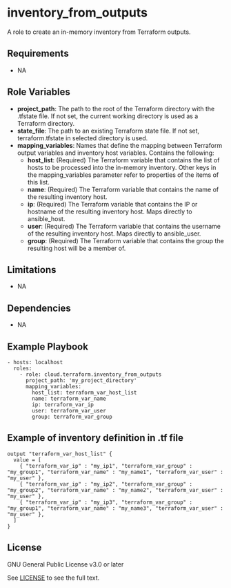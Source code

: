 inventory_from_outputs
==================

A role to create an in-memory inventory from Terraform outputs.

Requirements
------------

- NA

Role Variables
--------------

* **project_path**: The path to the root of the Terraform directory with the .tfstate file. If not set, the current working directory is used as a Terraform directory.
* **state_file**: The path to an existing Terraform state file. If not set, terraform.tfstate in selected directory is used.
* **mapping_variables**: Names that define the mapping between Terraform output variables and inventory host variables. Contains the following:
  - **host_list**: (Required) The Terraform variable that contains the list of hosts to be processed into the in-memory inventory. Other keys in the mapping_variables parameter refer to properties of the items of this list.
  - **name**: (Required) The Terraform variable that contains the name of the resulting inventory host.
  - **ip**: (Required) The Terraform variable that contains the IP or hostname of the resulting inventory host. Maps directly to ansible_host.
  - **user**: (Required) The Terraform variable that contains the username of the resulting inventory host. Maps directly to ansible_user.
  - **group**: (Required) The Terraform variable that contains the group the resulting host will be a member of.

Limitations
------------

- NA

Dependencies
------------

- NA

Example Playbook
----------------

    - hosts: localhost
      roles:
        - role: cloud.terraform.inventory_from_outputs
          project_path: 'my_project_directory'
          mapping_variables:
            host_list: terraform_var_host_list
            name: terraform_var_name
            ip: terraform_var_ip
            user: terraform_var_user
            group: terraform_var_group

Example of inventory definition in .tf file
----------------
```
output "terraform_var_host_list" {
  value = [
    { "terraform_var_ip" : "my_ip1", "terraform_var_group" : "my_group1", "terraform_var_name" : "my_name1", "terraform_var_user" : "my_user" },
    { "terraform_var_ip" : "my_ip2", "terraform_var_group" : "my_group2", "terraform_var_name" : "my_name2", "terraform_var_user" : "my_user" },
    { "terraform_var_ip" : "my_ip3", "terraform_var_group" : "my_group1", "terraform_var_name" : "my_name3", "terraform_var_user" : "my_user" },
  ]
}
```

License
-------

GNU General Public License v3.0 or later

See [LICENSE](https://github.com/ansible-collections/cloud.terraform/blob/stable-4/LICENSE) to see the full text.
